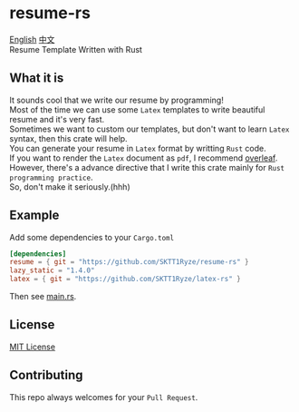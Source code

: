 # resume-rs
[English](./README_en.md) [中文](./README.md)  
Resume Template Written with Rust  

## What it is
It sounds cool that we write our resume by programming!  
Most of the time we can use some `Latex` templates to write beautiful resume and it's very fast.  
Sometimes we want to custom our templates, but don't want to learn `Latex` syntax, then this crate will help.  
You can generate your resume in `Latex` format by writting `Rust` code.  
If you want to render the `Latex` document as `pdf`, I recommend [overleaf](https://cn.overleaf.com/).  
However, there's a advance directive that I write this crate mainly for `Rust programming practice`.  
So, don't make it seriously.(hhh)  

## Example
Add some dependencies to your `Cargo.toml`  
```Toml
[dependencies]
resume = { git = "https://github.com/SKTT1Ryze/resume-rs" }
lazy_static = "1.4.0"
latex = { git = "https://github.com/SKTT1Ryze/latex-rs" }
```

Then see [main.rs](./example/src/main.rs).  

## License
[MIT License](./LICENSE)  

## Contributing
This repo always welcomes for your `Pull Request`.  
